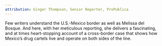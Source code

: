 ```yaml
---
attribution: Ginger Thompson, Senior Reporter, ProPublica
---
```


Few writers understand the U.S.-Mexico border as well as Melissa del Bosque. And here, with her meticulous reporting, she delivers a fascinating, and at times heart-stopping account of a cross-border case that shows how Mexico’s drug cartels live and operate on both sides of the line.